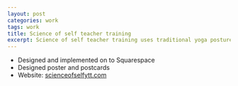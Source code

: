 ```yaml
---
layout: post
categories: work
tags: work
title: Science of self teacher training
excerpt: Science of self teacher training uses traditional yoga postures, breathing and purification techniques.
---
```

* Designed and implemented on to Squarespace
* Designed poster and postcards
* Website: [scienceofselfytt.com](http://scienceofselfytt.com)

<div class="screenshot">
  <div class="screenshot-chrome">
    <img class="cld-hidpi" data-src="http://res.cloudinary.com/gutierrezalex/image/upload/v1509416045/scienceofself_zynrir.jpg">
  </div>
  <div class="flex">
    <div class="flex-1 p-1-r">
      <img class="cld-hidpi" data-src="http://res.cloudinary.com/gutierrezalex/image/upload/v1509416303/poster_e50y3x.jpg">
    </div>
    <div class="flex-1 p-1-l">
      <img class="cld-hidpi m-1-b" data-src="http://res.cloudinary.com/gutierrezalex/image/upload/v1509416302/postcard-front_cb3nn8.jpg">
      <img class="cld-hidpi" data-src="http://res.cloudinary.com/gutierrezalex/image/upload/v1509416303/postcard-back_lq2ml3.jpg">
    </div>
  </div>
</div>
